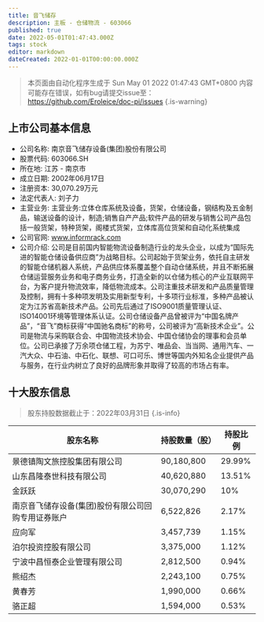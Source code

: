 ```yaml
---
title: 音飞储存
description: 主板 - 仓储物流 - 603066
published: true
date: 2022-05-01T01:47:43.000Z
tags: stock
editor: markdown
dateCreated: 2022-01-01T00:00:00.000Z
---
```


> 本页面由自动化程序生成于 Sun May 01 2022 01:47:43 GMT+0800
> 内容可能存在错误，如有bug请提交issue至：https://github.com/Eroleice/doc-pi/issues
{.is-warning}

## 上市公司基本信息
- 公司名称: 南京音飞储存设备(集团)股份有限公司
- 股票代码: 603066.SH
- 所在地: 江苏 - 南京市
- 成立日期: 2002年06月17日
- 注册资本: 30,070.29万元
- 法定代表人: 刘子力
- 主营业务: 主营业务:立体仓库系统及设备，货架，仓储设备，钢结构及五金制品，输送设备的设计，制造;销售自产产品;软件产品的研发与销售公司产品包括一般货架，特种货架，阁楼式货架，立体库高位货架和自动化系统集成
- 公司官网: www.informrack.com
- 公司介绍: 公司是目前国内智能物流设备制造行业的龙头企业，以成为“国际先进的智能仓储设备供应商”为战略目标。公司起始于货架业务，依托自主研发的智能仓储机器人系统，产品供应体系覆盖整个自动仓储系统，并且不断拓展仓储运营服务业务和电子商务业务，打造全新的以仓储为核心的产业互联网平台，为客户提升物流效率，降低物流成本。公司注重技术研发和产品质量管理及控制，拥有十多种项发明及实用新型专利，十多项行业标准，多种产品被认定为江苏省高新技术产品。公司先后通过了ISO9001质量管理认证、ISO14001环境等管理体系认证。公司仓储设备产品曾被评为“中国名牌产品”，“音飞”商标获得“中国驰名商标”的称号，公司被评为“高新技术企业”。公司是物流与采购联合会、中国物流技术协会、中国仓储协会的理事和会员单位。公司已承接了万余项仓储工程，为苏宁、唯品会、当当网、通用汽车、一汽大众、中石油、中石化、联想、可口可乐、博世等国内外知名企业提供产品与服务，在行业内树立了良好的品牌形象并取得了较高的市场占有率。


## 十大股东信息
> 股东持股数据截止于：2022年03月31日
{.is-info}

| 股东名称 | 持股数量（股） | 持股比例 |
| --- | --- | --- |
| 景德镇陶文旅控股集团有限公司 | 90,180,800 | 29.99% |
| 山东昌隆泰世科技有限公司 | 40,620,880 | 13.51% |
| 金跃跃 | 30,070,290 | 10% |
| 南京音飞储存设备(集团)股份有限公司回购专用证券账户 | 6,522,826 | 2.17% |
| 应向军 | 3,457,739 | 1.15% |
| 泊尔投资控股有限公司 | 3,375,000 | 1.12% |
| 宁波中昌恒泰企业管理有限公司 | 2,812,500 | 0.94% |
| 熊绍杰 | 2,243,100 | 0.75% |
| 黄春芳 | 1,990,000 | 0.66% |
| 骆正超 | 1,594,000 | 0.53% |





